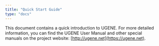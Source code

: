 ```yaml
---
title: "Quick Start Guide"
type: "docs"
---
```


This document contains a quick introduction to UGENE. For more detailed information, you can find the UGENE User Manual
and other special manuals on the project website: [http://ugene.net](https://ugene.net).

